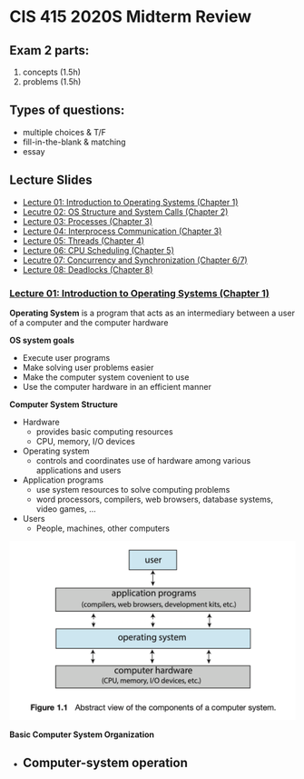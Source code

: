 # CIS 415 2020S Midterm Review

## Exam 2 parts:
 1. concepts (1.5h)
 2. problems (1.5h)
 
## Types of questions:
* multiple choices & T/F
* fill-in-the-blank & matching
* essay

## Lecture Slides
* [Lecture 01: Introduction to Operating Systems (Chapter 1)](https://github.com/missystem/cis415review/blob/master/lecture-1-introduction.pdf)
* [Lecutre 02: OS Structure and System Calls (Chapter 2)](https://github.com/missystem/cis415review/blob/master/lecture-2-structure.pdf)
* [Lecture 03: Processes (Chapter 3)](https://github.com/missystem/cis415review/blob/master/lecture-3-processes.pdf)
* [Lecture 04: Interprocess Communication (Chapter 3)](https://github.com/missystem/cis415review/blob/master/lecture-4-ipc.pdf)
* [Lecture 05: Threads (Chapter 4)](https://github.com/missystem/cis415review/blob/master/lecture-5-threads.pdf)
* [Lecture 06: CPU Scheduling (Chapter 5)](https://github.com/missystem/cis415review/blob/master/lecture-6-scheduling.pdf)
* [Lecutre 07: Concurrency and Synchronization (Chapter 6/7)](https://github.com/missystem/cis415review/blob/master/lecture-7-synchronization.pdf)
* [Lecture 08: Deadlocks (Chapter 8)](https://github.com/missystem/cis415review/blob/master/lecture-8-deadlocks.pdf)


### [Lecture 01: Introduction to Operating Systems (Chapter 1)](https://github.com/missystem/cis415review/blob/master/lecture-1-introduction.pdf)

**Operating System** is a program that acts as an intermediary between a user of a computer and the computer hardware

 
**OS system goals**
* Execute user programs
* Make solving user problems easier
* Make the computer system covenient to use
* Use the computer hardware in an efficient manner

**Computer System Structure**
* Hardware
	- provides basic computing resources
	- CPU, memory, I/O devices
* Operating system
	- controls and coordinates use of hardware among various applications and users
* Application programs
	- use system resources to solve computing problems
	- word processors, compilers, web browsers, database systems, video games, ...
* Users
	- People, machines, other computers
 <img src="https://github.com/missystem/cis415review/blob/master/Screen%20Shot%202020-05-01%20at%202.01.40%20PM.png">

**Basic Computer System Organization**
* Computer-system operation
	- 

